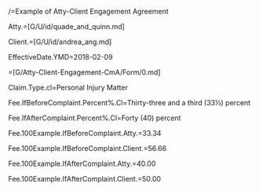 /=Example of Atty-Client Engagement Agreement

Atty.=[G/U/id/quade_and_quinn.md]

Client.=[G/U/id/andrea_ang.md]

EffectiveDate.YMD=2018-02-09

=[G/Atty-Client-Engagement-CmA/Form/0.md]

Claim.Type.cl=Personal Injury Matter

Fee.IfBeforeComplaint.Percent%.Cl=Thirty-three and a third (33⅓) percent

Fee.IfAfterComplaint.Percent%.Cl=Forty (40) percent

Fee.100Example.IfBeforeComplaint.Atty.$=$33.34

Fee.100Example.IfBeforeComplaint.Client.$=$56.66

Fee.100Example.IfAfterComplaint.Atty.$=$40.00

Fee.100Example.IfAfterComplaint.Client.$=$50.00